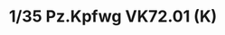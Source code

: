 ---
layout: product
title: "1/35 Pz.Kpfwg VK72.01 (K)"
price: "6700" 
desc: "Maketa"
img_path: "/assets/img/AH35A007.webp"
brand: "N/A"
available: false
special_offer: false
new: false
soon: false
cat: "010000"
subcat: "014900"
subsubcat: "0N/A"
sifra: "AH35A007"
popular: false
---